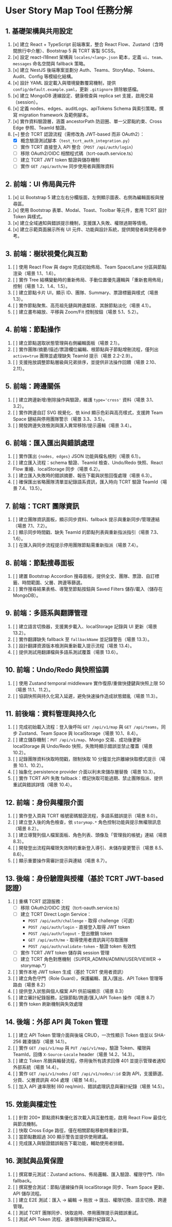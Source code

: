 # User Story Map Tool 任務分解

## 1. 基礎架構與共用設定
1. [x] 建立 React + TypeScript 前端專案，整合 React Flow、Zustand（含時間旅行中介層）、Bootstrap 5 與 TCRT 客製 SCSS。
2. [x] 設定 react-i18next 架構與 `locales/<lang>.json` 範本，定義 `ui`、`team`、`messages` 命名空間與 fallback 策略。
3. [x] 建立 NestJS 後端專案並劃分 Auth、Teams、StoryMap、Tokens、Audit、Config 等模組化結構。
4. [x] 設計 YAML 設定載入與環境變數覆寫機制，提供 `config/default.example.yaml`，更新 `.gitignore` 排除敏感檔。
5. [x] 建立 MongoDB 連線設定、健康檢查與 replica set 支援，啟用交易（session）。
6. [x] 定義 nodes、edges、auditLogs、apiTokens Schema 與索引策略，撰寫 migration framework 及範例腳本。
7. [x] 實作資料驗證層，涵蓋 ancestorPath 防迴圈、單一父節點約束、Cross Edge 參照、TeamId 驗證。
8. [~] 整合 TCRT 認證流程（需修改為 JWT-based 而非 OAuth2）：
   - [x] 概念驗證測試腳本（`test_tcrt_auth_integration.py`）
   - [ ] 實作 TCRT 直接登入 API 整合（`POST /api/auth/login`）
   - [ ] 移除 OAuth2/OIDC 相關程式碼（tcrt-oauth.service.ts）
   - [ ] 建立 TCRT JWT token 驗證與儲存機制
   - [ ] 實作 `GET /api/auth/me` 同步使用者與團隊資料

## 2. 前端：UI 佈局與元件
1. [x] 以 Bootstrap 5 建立左右分欄版面，左側顯示圖表、右側為編輯面板與搜尋區。
2. [x] 使用 Bootstrap 表單、Modal、Toast、Toolbar 等元件，套用 TCRT 設計 Token 與樣式。
3. [x] 建立全域通知與錯誤提示機制，支援匯入失敗、權限過期等情境。
4. [x] 建立示範頁面展示所有 UI 元件、功能與設計系統，提供開發者與使用者參考。

## 3. 前端：樹狀視覺化與互動
1. [ ] 使用 React Flow 與 dagre 完成初始佈局、Team Space/Lane 分區與節點渲染（場景 1.1、1.6）。
2. [ ] 實作 Tree 結構變動時的重新佈局、手動位置優先邏輯與「重新套用佈局」控制（場景 1.2、1.4、1.5）。
3. [ ] 建立節點卡片 UI，顯示 ID、團隊、Summary、票證標籤與樣式（場景 1.3）。
4. [ ] 實作節點聚焦、高亮祖先鏈與跨邊鄰居、其餘節點淡化（場景 4.1）。
5. [ ] 建立畫布縮放、平移與 Zoom/Fit 控制按鈕（場景 5.1、5.2）。

## 4. 前端：節點操作
1. [ ] 建立節點選取狀態管理與右側編輯面板（場景 2.1）。
2. [ ] 實作團隊/摘要/描述/票證欄位編輯、根節點與子節點增刪流程，僅列出 `active=true` 團隊並處理缺失 TeamId 提示（場景 2.2-2.9）。
3. [ ] 支援拖放調整節點層級與兄弟排序，並提供非法操作回饋（場景 2.10、2.11）。

## 5. 前端：跨邊關係
1. [ ] 建立跨邊新增/刪除操作與驗證，維護 `type='cross'` 資料（場景 3.1、3.2）。
2. [ ] 實作跨邊自訂 SVG 視覺化、依 kind 顯示色彩與高亮樣式，支援跨 Team Space 鏈結與停用團隊警示（場景 3.3、3.5）。
3. [ ] 開發跨邊失效檢測與匯入異常移除/提示邏輯（場景 3.4）。

## 6. 前端：匯入匯出與錯誤處理
1. [ ] 實作匯出 `{nodes, edges}` JSON 功能與檔名規則（場景 6.1）。
2. [ ] 建立匯入流程：schema 驗證、TeamId 檢查、Undo/Redo 快照、React Flow 重繪、localStorage 同步（場景 6.2）。
3. [ ] 建立匯入失敗時的錯誤摘要、報告下載與狀態回復處理（場景 6.3）。
4. [ ] 確保匯出省略團隊清單並紀錄語系資訊，匯入時向 TCRT 驗證 TeamId（場景 7.4、13.5）。

## 7. 前端：TCRT 團隊資訊
1. [ ] 建立團隊資訊面板，顯示同步資料、fallback 提示與重新同步/管理連結（場景 7.1、7.2）。
2. [ ] 顯示同步時間戳、缺失 TeamId 的節點列表與重新指派指引（場景 7.3、1.6）。
3. [ ] 在匯入與同步流程提示停用團隊節點需重新指派（場景 7.4）。

## 8. 前端：節點搜尋面板
1. [ ] 建置 Bootstrap Accordion 搜尋面板，提供全文、團隊、票證、自訂標籤、時間範圍、父層、跨邊等篩選。
2. [ ] 實作搜尋結果表格、導覽至節點按鈕與 Saved Filters 儲存/載入（儲存在 MongoDB）。

## 9. 前端：多語系與翻譯管理
1. [ ] 建立語言切換器，支援異步載入、localStorage 記錄與 UI 更新（場景 13.2）。
2. [ ] 實作翻譯缺失 fallback 至 `fallbackName` 並記錄警告（場景 13.3）。
3. [ ] 設計翻譯資源版本檢測與重新載入提示流程（場景 13.4）。
4. [ ] 提供測試用翻譯檔與多語系測試覆蓋（場景 13.6）。

## 10. 前端：Undo/Redo 與快照協調
1. [ ] 使用 Zustand temporal middleware 實作復原/重做快捷鍵與快照上限 50（場景 11.1、11.2）。
2. [ ] 協調快照與持久化寫入延遲，避免快速操作造成狀態錯亂（場景 11.3）。

## 11. 前後端：資料管理與持久化
1. [ ] 完成初始載入流程：登入後呼叫 `GET /api/v1/map` 與 `GET /api/teams`，同步 Zustand、Team Space 與 localStorage（場景 10.1、8.4）。
2. [ ] 建立儲存機制：`PUT /api/v1/map`、Mongo 交易、成功後更新 localStorage 與 Undo/Redo 快照，失敗時顯示錯誤並禁止覆蓋（場景 10.2）。
3. [ ] 記錄團隊資料快取時間戳，限制快取 10 分鐘並允許離線快取模式提示（場景 10.1、10.2）。
4. [ ] 抽象化 persistence provider 介面以利未來儲存層替換（場景 10.3）。
5. [ ] 實作 TCRT API 失敗 fallback：標記快取可能過期、禁止團隊指派、提供重試與錯誤詳情（場景 10.4）。

## 12. 前端：身份與權限介面
1. [ ] 實作登入頁與 TCRT 帳號密碼驗證流程，多語系錯誤提示（場景 8.0）。
2. [ ] 建立登入後的角色檢查，依 `storymap.*` 角色控制功能與提示無權限訊息（場景 8.2）。
3. [ ] 建立導覽列個人檔案面板、角色列表、頭像及「管理我的帳號」連結（場景 8.3）。
4. [ ] 開發登出流程與權限失效時的重新登入導引、未儲存變更警示（場景 8.5、8.6）。
5. [ ] 顯示重要操作需審計提示與連結（場景 8.7）。

## 13. 後端：身份驗證與授權（基於 TCRT JWT-based 認證）
1. [ ] 重構 TCRT 認證服務：
   - [ ] 移除 OAuth2/OIDC 流程（tcrt-oauth.service.ts）
   - [ ] 建立 TCRT Direct Login Service：
     * `POST /api/auth/challenge` - 取得 challenge（可選）
     * `POST /api/auth/login` - 直接登入取得 JWT token
     * `POST /api/auth/logout` - 登出撤銷 token
     * `GET /api/auth/me` - 取得使用者資訊與可存取團隊
     * `POST /api/auth/validate-token` - 驗證 token 有效性
   - [ ] 實作 TCRT JWT token 儲存與 session 管理
   - [ ] 建立 TCRT 角色對應機制（SUPER_ADMIN/ADMIN/USER/VIEWER → storymap.*）
2. [ ] 實作本地 JWT token 生成（基於 TCRT 使用者資訊）
3. [ ] 建立角色守門（Role Guard），保護編輯、匯入/匯出、API Token 管理等路由（場景 8.2）
4. [ ] 提供登入狀態與個人檔案 API 供前端顯示（場景 8.3）
5. [ ] 建立審計紀錄服務，記錄節點/跨邊/匯入/API Token 操作（場景 8.7）
6. [ ] 實作 token 刷新機制與失效處理

## 14. 後端：外部 API 與 Token 管理
1. [ ] 建立 API Token 管理介面與後端 CRUD，一次性顯示 Token 值並以 SHA-256 雜湊儲存（場景 14.1）。
2. [ ] 實作 `GET /api/v1/map` 與 `PUT /api/v1/map`，驗證 Token、權限與 TeamId，回傳 `X-Source-Locale` header（場景 14.2、14.3）。
3. [ ] 建立 Token 吊銷與輪替流程，停用後所有請求回傳 401 並提示管理者通知外部系統（場景 14.4）。
4. [ ] 實作 `GET /api/v1/nodes` / `GET /api/v1/nodes/:id` 查詢 API，支援篩選、分頁、父層資訊與 404 處理（場景 14.6）。
5. [ ] 加入 API 速率限制 (60 req/min)、錯誤處理訊息與審計紀錄（場景 14.5）。

## 15. 效能與穩定性
1. [ ] 針對 200+ 節點資料集優化首次載入與互動性能，啟用 React Flow 最佳化與節流機制。
2. [ ] 快取 Cross Edge 路徑，僅在相關節點移動時重新計算。
3. [ ] 當節點數超過 300 顯示警告並提供使用建議。
4. [ ] 完成匯入與驗證錯誤報告下載功能，輔助使用者排錯。

## 16. 測試與品質保證
1. [ ] 撰寫單元測試：Zustand actions、佈局邏輯、匯入驗證、權限守門、i18n fallback。
2. [ ] 撰寫整合測試：節點/邊線操作與 localStorage 同步、Team Space 更新、API 儲存流程。
3. [ ] 建立 E2E 測試：匯入 → 編輯 → 拖放 → 匯出、權限切換、語言切換、跨邊管理。
4. [ ] 測試 TCRT 團隊同步、快取逾時、停用團隊提示與錯誤重試。
5. [ ] 測試 API Token 流程、速率限制與審計紀錄寫入。
